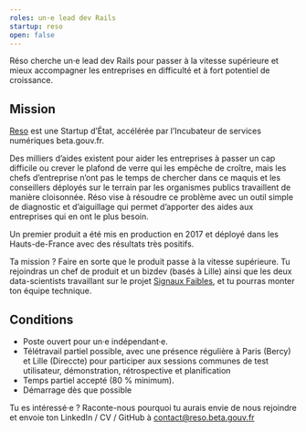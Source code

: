 ```yaml
---
roles: un·e lead dev Rails
startup: reso
open: false
---
```


Réso cherche un·e lead dev Rails pour passer à la vitesse supérieure et mieux accompagner les entreprises en difficulté et à fort potentiel de croissance.

<!--more-->

## Mission

[Reso](https://beta.gouv.fr/startup/reso.html) est une Startup d’État, accélérée par l’Incubateur de services numériques beta.gouv.fr.

Des milliers d’aides existent pour aider les entreprises à passer un cap difficile ou crever le plafond de verre qui les empêche de croître, mais les chefs d’entreprise n’ont pas le temps de chercher dans ce maquis et les conseillers déployés sur le terrain par les organismes publics travaillent de manière cloisonnée. Réso vise à résoudre ce problème avec un outil simple de diagnostic et d’aiguillage qui permet d’apporter des aides aux entreprises qui en ont le plus besoin.

Un premier produit a été mis en production en 2017 et déployé dans les Hauts-de-France avec des résultats très positifs.

Ta mission ? Faire en sorte que le produit passe à la vitesse supérieure. Tu rejoindras un chef de produit et un bizdev (basés à Lille) ainsi que les deux data-scientists travaillant sur le projet [Signaux Faibles](https://beta.gouv.fr/startup/signaux-faibles.html), et tu pourras monter ton équipe technique.

## Conditions

- Poste ouvert pour un·e indépendant·e.
- Télétravail partiel possible, avec une présence régulière à Paris (Bercy) et Lille (Direccte) pour participer aux sessions communes de test utilisateur, démonstration, rétrospective et planification
- Temps partiel accepté (80 % minimum).
- Démarrage dès que possible

Tu es intéressé·e ? Raconte-nous pourquoi tu aurais envie de nous rejoindre et envoie ton LinkedIn / CV / GitHub à <a href="mailto:contact@reso.beta.gouv.fr">contact@reso.beta.gouv.fr</a>
